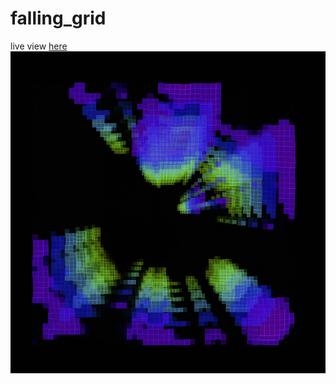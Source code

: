 # falling_grid
live view [here](https://www.openprocessing.org/sketch/833839)
![spiral pulse](thumbnail.png)